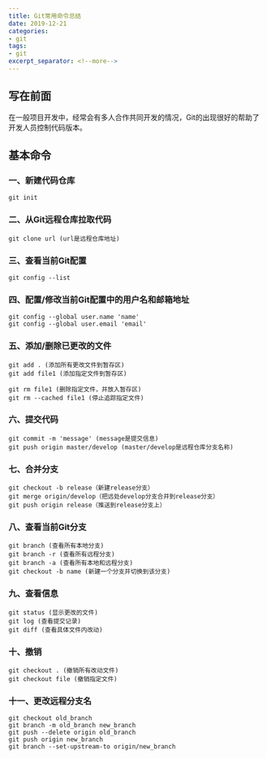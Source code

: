 ```yaml
---
title: Git常用命令总结
date: 2019-12-21
categories:
- git
tags:
- git
excerpt_separator: <!--more-->
---
```


## 写在前面

在一般项目开发中，经常会有多人合作共同开发的情况，Git的出现很好的帮助了开发人员控制代码版本。

<!--more-->

## 基本命令

### 一、新建代码仓库

```
git init
```

### 二、从Git远程仓库拉取代码

```
git clone url (url是远程仓库地址)
```

### 三、查看当前Git配置

```
git config --list
```

### 四、配置/修改当前Git配置中的用户名和邮箱地址

```
git config --global user.name 'name'
git config --global user.email 'email'
```

### 五、添加/删除已更改的文件

```
git add . (添加所有更改文件到暂存区)
git add file1 (添加指定文件到暂存区)
```

```
git rm file1 (删除指定文件，并放入暂存区)
git rm --cached file1 (停止追踪指定文件)
```

### 六、提交代码

```
git commit -m 'message' (message是提交信息)
git push origin master/develop (master/develop是远程仓库分支名称)
```

### 七、合并分支
```
git checkout -b release（新建release分支）
git merge origin/develop（把远处develop分支合并到release分支）
git push origin release（推送到release分支上）
```

### 八、查看当前Git分支

```
git branch (查看所有本地分支)
git branch -r (查看所有远程分支)
git branch -a (查看所有本地和远程分支)
git checkout -b name (新建一个分支并切换到该分支)
```

### 九、查看信息

```
git status (显示更改的文件)
git log (查看提交记录)
git diff (查看具体文件内改动)
```

### 十、撤销

```
git checkout . (撤销所有改动文件)
git checkout file (撤销指定文件)
```

### 十一、更改远程分支名

```
git checkout old_branch
git branch -m old_branch new_branch
git push --delete origin old_branch
git push origin new_branch
git branch --set-upstream-to origin/new_branch
```
